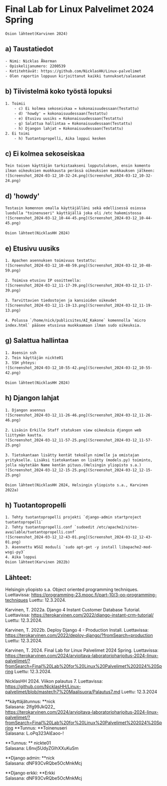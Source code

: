 # Final Lab for Linux Palvelimet 2024 Spring
	Osion lähteet(Karvinen 2024)

## a) Taustatiedot
    - Nimi: Nicklas Åkerman  
    - Opiskelijanumero: 2200539  
    - Kotitehtävät: https://github.com/NicklasHH/Linux-palvelimet  
    - Olen raportin loppuun kirjoittanut kaikki tunnukset/salasanat  

## b) Tiivistelmä koko työstä lopuksi
	1. Toimii  
		- c) Ei kolmea sekoseiskaa = kokonaisuudessaan(Testattu)  
		- d) 'howdy' = kokonaisuudessaan(Testattu)  
		- e) Etusivu uusiks = Kokonaisuudessaan(Testattu)  
		- g) Salattua hallintaa = Kokonaisuudessaan(Testattu)  
		- h) Djangon lahjat = Kokonaisuudessaan(Testattu)  
	2. Ei toimi  
		- h) Tuotantopropelli, Aika loppui kesken

## c) Ei kolmea sekoseiskaa  
	Tein toisen käyttäjän tarkistaakseni lopputuloksen, ensin komento ilman oikeuksien muokkausta perässä oikeuksien muokkauksen jälkeen:  
	![Screenshot_2024-03-12_10-32-24.png](Screenshot_2024-03-12_10-32-24.png)  

## d) 'howdy'  
	Testasin komennon omalla käyttäjälläni sekä edellisessä osiossa luodulla "toinenuseri" käyttäjällä joka oli /etc hakemistossa  
	![Screenshot_2024-03-12_10-44-45.png](Screenshot_2024-03-12_10-44-45.png)  

	Osion lähteet(NicklasHH 2024)

## e) Etusivu uusiks  
	1. Apachen asennuksen toimivuus testattu:  
	![Screenshot_2024-03-12_10-48-59.png](Screenshot_2024-03-12_10-48-59.png)  

	2. Toimiva etusivu IP osoitteella:  
	![Screenshot_2024-03-12_11-17-39.png](Screenshot_2024-03-12_11-17-39.png)  

	3. Tarvittavien tiedostojen ja kansioiden oikeudet   
	![Screenshot_2024-03-12_11-19-13.png](Screenshot_2024-03-12_11-19-13.png)  

	4. Polussa `/home/nick/publicsites/AI_Kakone` komennolla `micro index.html` pääsee etusivua muokkaamaan ilman sudo oikeuksia.  

## g) Salattua hallintaa
	1. Asensin ssh  
	2. Tein käyttäjän nickte01  
	3. SSH yhteys:  
	![Screenshot_2024-03-12_10-55-42.png](Screenshot_2024-03-12_10-55-42.png)  
	
	Osion lähteet(NicklasHH 2024)

## h) Djangon lahjat
	1. Djangon asennus  
	![Screenshot_2024-03-12_11-26-46.png](Screenshot_2024-03-12_11-26-46.png)  
	
	2. Lisäsin Erkille Staff statuksen view oikeuksia djangon web liittymän kautta.    
	![Screenshot_2024-03-12_11-57-25.png](Screenshot_2024-03-12_11-57-25.png)  

	3. Tietokantaan lisätty kentät tekoälyn nimelle ja omistajan yritykselle. Lisäksi tietokantaan on lisätty (models.py) toiminto, jolla näytetään Name kentän pituus.(Helsingin yliopisto s.a.)  
	![Screenshot_2024-03-12_12-15-25.png](Screenshot_2024-03-12_12-15-25.png)  

	Osion lähteet(NicklasHH 2024, Helsingin yliopisto s.a., Karvinen 2022a)
	
## h) Tuotantopropelli
	1. Tehty tuotantopropelli projekti `django-admin startproject tuotantopropelli`  
	2. Tehty tuotantopropelli.conf `sudoedit /etc/apache2/sites-available/tuotantopropelli.conf`  
	![Screenshot_2024-03-12_12-43-01.png](Screenshot_2024-03-12_12-43-01.png)
	3. Asennettu WSGI moduuli `sudo apt-get -y install libapache2-mod-wsgi-py3`
	4. Aika loppui
	Osion lähteet(Karvinen 2022b)
## Lähteet:

Helsingin yliopisto s.a. Object oriented programming techniques. Luettavissa: https://programming-23.mooc.fi/part-10/3-oo-programming-techniques Luettu: 12.3.2024.  

Karvinen, T. 2022a. Django 4 Instant Customer Database Tutorial. Luettavissa: https://terokarvinen.com/2022/django-instant-crm-tutorial/ Luettu: 12.3.2024.  

Karvinen, T. 2022b. Deploy Django 4 - Production Install. Luettavissa: https://terokarvinen.com/2022/deploy-django/?fromSearch=production Luettu: 12.3.2024.

Karvinen, T. 2024. Final Lab for Linux Palvelimet 2024 Spring. Luettavissa: https://terokarvinen.com/2024/arvioitava-laboratorioharjoitus-2024-linux-palvelimet/?fromSearch=Final%20Lab%20for%20Linux%20Palvelimet%202024%20Spring Luettu: 12.3.2024.

NicklasHH 2024. Viikon palautus 7. Luettavissa: https://github.com/NicklasHH/Linux-palvelimet/blob/master/h7%20Maalisuora/Palautus7.md Luettu: 12.3.2024  




**käyttäjätunnus: **nick  
Salasana: 2lfg99JkQ22_  
  https://terokarvinen.com/2024/arvioitava-laboratorioharjoitus-2024-linux-palvelimet/?fromSearch=Final%20Lab%20for%20Linux%20Palvelimet%202024%20Spring
**Tunnus: **Toinenuseri  
Salasana: L.oPq323Al£aoo-!  
  
**Tunnus: ** nickte01  
Salasana: L6nvj5UdyZGIhXXuKuSm  
  
**Django admin: **nick  
Salasana: dNF93CvRQbe5OcMnkMcj  
  
**Django erkki: **Erkki  
Salasana: dNF93CvRQbe5OcMnkMcj  
